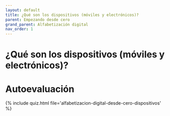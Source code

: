 ```yaml
---
layout: default
title: ¿Qué son los dispositivos (móviles y electrónicos)?
parent: Empezando desde cero
grand_parent: Alfabetización digital
nav_order: 1
---
```


# ¿Qué son los dispositivos (móviles y electrónicos)?

# Autoevaluación

{% include quiz.html file='alfabetizacion-digital-desde-cero-dispositivos' %}
